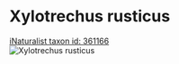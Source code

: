 
Xylotrechus rusticus
====================
  
[iNaturalist taxon id: 361166](https://www.inaturalist.org/taxa/361166)  
![Xylotrechus rusticus](https://inaturalist-open-data.s3.amazonaws.com/photos/200738843/medium.jpeg)